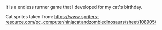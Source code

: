 It is a endless runner game that I developed for my cat's birthday.

Cat sprites taken from: https://www.spriters-resource.com/pc_computer/ninjacatandzombiedinosaurs/sheet/108905/
